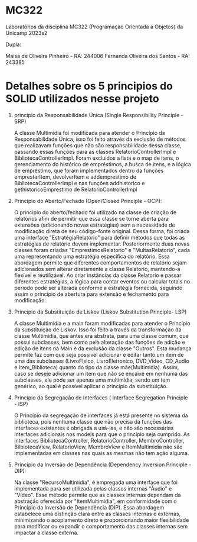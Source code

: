 # MC322
Laboratórios da disciplina MC322 (Programação Orientada a Objetos) da Unicamp 2023s2

Dupla:

Maísa de Oliveira Pinheiro - RA: 244006
Fernanda Oliveira dos Santos - RA: 243385

# Detalhes sobre os 5 principios do SOLID utilizados nesse projeto

1) princípio da Responsabilidade Única (Single Responsibility Principle - SRP)

   A classe Multimídia foi modificada para atender o Princípio da Responsabilidade Única, isso foi feito através da exclusão de métodos que realizavam funções que não são responsabilidade dessa  classe, passando essas funções para as classes RelatorioControllerImpl e BibliotecaControllerImpl. Foram excluídos a lista e o map de itens, o gerenciamento do histórico de empréstimos, a busca de itens, e a lógica de empréstimo, que foram implementados dentro da funções emprestarItem, devolverItem e addemprestimo de BibliotecaControllerImpl e  nas funções addhistorico e gethistoricoEmprestimo de RelatorioControllerImpl

2) Princípio do Aberto/Fechado (Open/Closed Principle - OCP):

    O principio do aberto/fechado foi utilizado na classe de criação de relatórios afim de permitir que essa classe se torne aberta para extensões (adicionando novas estratégias) sem a necessidade de modificação direta de seu código-fonte original. Dessa forma, foi criada uma interface "EstratégiaRelatório" para definir métodos que todas as estratégias de relatório devem implementar. Posteriormente duas novas classes foram criadas "EmprestimosRelatorio" e "MultasRelatorio", cada uma representando uma estratégia especifica do relatório. Essa abordagem permite que diferentes comportamentos de relatório sejam adicionados sem alterar diretamente a classe Relatorio, mantendo-a flexível e reutilizável. Ao criar instâncias da classe Relatorio e passar diferentes estratégias, a lógica para contar eventos ou calcular totais no período pode ser alterada conforme a estratégia fornecida, seguindo assim o princípio de abertura para extensão e fechamento para modificação.

3) Princípio da Substituição de Liskov (Liskov Substitution Principle- LSP)

   A classe Multimídia e a main foram modificadas para atender o Princípio da substituição de Liskov. Isso foi feito a través da transformação da classe Multimídia, que antes era abstrata, para uma classe comum, que possui subclasses, bem como pela alteração das funções de adição e edição de itens na Main e da exclusão da classe "Outros". Esta mudança permite faz com que seja possível adicionar e editar tanto um item de uma das subclasses (LivroFIsico, LivroEletronico, DVD_Video, CD_Audio e Item_Biblioteca) quanto do tipo da classe mãe(Multimidia). Assim, caso se deseje adicionar um item que não se encaixe em nenhuma das subclasses, ele pode ser apenas uma multimídia, sendo um tem genérico, ao qual é possível aplicar o princípio da substituição.

4) Princípio da Segregação de Interfaces ( Interface Segregation Principle - ISP)

   O Princípio da segregação de interfaces já está presente no sistema da biblioteca, pois nenhuma classe que não precisa da funções das interfaces existentes é obrigada a usá-las, e não são necessárias interfaces adicionais nos models para que o princípio seja cumprido. As interfaces BibliotecaController, RelatorioController, MembroController, BilbiotecaView, RelatorioView, MembroView e ItemMultimidia não são implementadas em classes nas quais as mesmas não tem ação alguma.
   
5) Princípio da Inversão de Dependência (Dependency Inversion Principle - DIP): 

    Na classe "RecursoMultimidia", é empregada uma interface que foi implementada para ser utilizada pelas classes internas "Áudio" e "Vídeo". Esse método permite que as classes internas dependam da abstração oferecida por "ItemMultimidia", em conformidade com o Princípio da Inversão de Dependência (DIP). Essa abordagem estabelece uma distinção clara entre as classes internas e externas, minimizando o acoplamento direto e proporcionando maior flexibilidade para modificar ou expandir o comportamento das classes internas sem impactar a classe externa.

